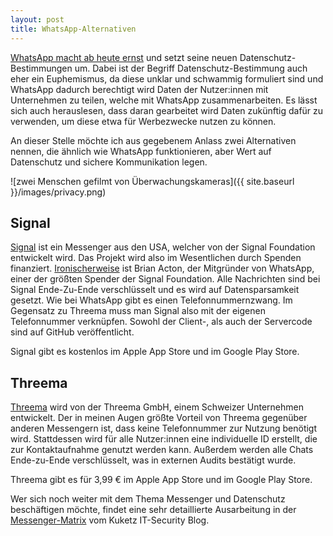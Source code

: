 ```yaml
---
layout: post
title: WhatsApp-Alternativen
---
```


[WhatsApp macht ab heute ernst](https://www.tagesschau.de/wirtschaft/verbraucher/whatsapp-messenger-facebook-datenschutz-101.html) und setzt seine neuen Datenschutz-Bestimmungen um. Dabei ist der Begriff Datenschutz-Bestimmung auch eher ein Euphemismus, da diese unklar und schwammig formuliert sind und WhatsApp dadurch berechtigt wird Daten der Nutzer:innen mit Unternehmen zu teilen, welche mit WhatsApp zusammenarbeiten. Es lässt sich auch herauslesen, dass daran gearbeitet wird Daten zukünftig dafür zu verwenden, um diese etwa für Werbezwecke nutzen zu können.

An dieser Stelle möchte ich aus gegebenem Anlass zwei Alternativen nennen, die ähnlich wie WhatsApp funktionieren, aber Wert auf Datenschutz und sichere Kommunikation legen. 

![zwei Menschen gefilmt von Überwachungskameras]({{ site.baseurl }}/images/privacy.png)

## Signal

[Signal](https://www.signal.org/de/) ist ein Messenger aus den USA, welcher von der Signal Foundation entwickelt wird. Das Projekt wird also im Wesentlichen durch Spenden finanziert. [Ironischerweise](https://www.wired.com/story/signal-foundation-whatsapp-brian-acton/) ist Brian Acton, der Mitgründer von WhatsApp, einer der größten Spender der Signal Foundation.
Alle Nachrichten sind bei Signal Ende-Zu-Ende verschlüsselt und es wird auf Datensparsamkeit gesetzt. Wie bei WhatsApp gibt es einen Telefonnummernzwang. Im Gegensatz zu Threema muss man Signal also mit der eigenen Telefonnummer verknüpfen. Sowohl der Client-, als auch der Servercode sind auf GitHub veröffentlicht. 

Signal gibt es kostenlos im Apple App Store und im Google Play Store. 

## Threema

[Threema](https://threema.ch/de/) wird von der Threema GmbH, einem Schweizer Unternehmen entwickelt. Der in meinen Augen größte Vorteil von Threema gegenüber anderen Messengern ist, dass keine Telefonnummer zur Nutzung benötigt wird. Stattdessen wird für alle Nutzer:innen eine individuelle ID erstellt, die zur Kontaktaufnahme genutzt werden kann. Außerdem werden alle Chats Ende-zu-Ende verschlüsselt, was in externen Audits bestätigt wurde. 

Threema gibt es für 3,99 € im Apple App Store und im Google Play Store. 

Wer sich noch weiter mit dem Thema Messenger und Datenschutz beschäftigen möchte, findet eine sehr detaillierte Ausarbeitung in der [Messenger-Matrix](https://www.messenger-matrix.de/) vom Kuketz IT-Security Blog. 
